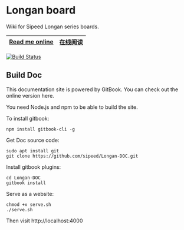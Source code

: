 Longan board
==========

Wiki for Sipeed Longan series boards. 



|[Read me online](https://longan.sipeed.com/en/)  | [在线阅读](https://longan.sipeed.com/zh/) |
| ------------------------ | ----------- |

[![Build Status](https://travis-ci.org/sipeed/Longan-DOC.svg?branch=master)](https://travis-ci.org/sipeed/Longan-DOC)





## Build Doc


This documentation site is powered by GitBook. You can check out the online version here.

You need Node.js and npm to be able to build the site.

To install gitbook:

```
npm install gitbook-cli -g
```

Get Doc source code:
```
sudo apt install git 
git clone https://github.com/sipeed/Longan-DOC.git
```

Install gitbook plugins:

```
cd Longan-DOC
gitbook install
```

Serve as a website:

```
chmod +x serve.sh
./serve.sh
```

Then visit http://localhost:4000


